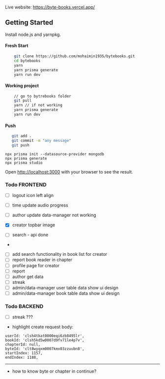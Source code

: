 Live website: https://byte-books.vercel.app/

## Getting Started

Install node.js and yarnpkg.

#### Fresh Start

```bash
    git clone https://github.com/mohaimin1935/bytebooks.git
    cd bytebooks
    yarn
    yarn prisma generate
    yarn run dev
```

#### Working project

```bash
    // go to bytrebooks folder
    git pull
    yarn // if not working
    yarn prisma generate
    yarn run dev
```

#### Push

```bash
   git add .
   git commit -m "any message"
   git push
```

```
npx prisma init --datasource-provider mongodb
npx prisma generate
npx prisma studio
```

Open [http://localhost:3000](http://localhost:3000) with your browser to see the result.

### Todo FRONTEND

- [ ] logout icon left align





- [ ] time update audio progress
- [ ] author update data-manager not working
- [x] creator topbar image
- [ ] search - api done
- 

- [ ] add search functionality in book list for creator
- [ ] report book reader in chapter
- [ ] profile page for creator
- [ ] report
- [ ] author get data
- [ ] streak
- [ ] admin/data-manager user table data show ui design
- [ ] admin/data-manager book table data show ui design

### Todo BACKEND

- [ ] streak ???
- highlight create
request body:
```
userId: 'clsh4tkat0000eqi6zb8495lr',
bookId: 'clsh5kd5w0007d9fv71le4p7v',
chapterId: null,
byteId: 'clt8wyqxm0007kmx03zzuubn8',
startIndex: 1157,
endIndex: 1188,
```


---

- how to know byte or chapter in continue?
